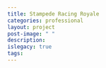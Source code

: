 ```yaml
---
title: Stampede Racing Royale
categories: professional
layout: project
post-image: " "
description: 
islegacy: true
tags:
---
```

